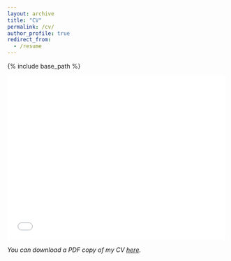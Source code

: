 ```yaml
---
layout: archive
title: "CV"
permalink: /cv/
author_profile: true
redirect_from:
  - /resume
---
```


{% include base_path %}
<html>
<body>
    <embed src="/files/pdf/JD_academic.pdf)" width="500" height="375">
</body>
</html>

*You can download a PDF copy of my CV [here](./files/pdf/JD_academic.pdf).*

